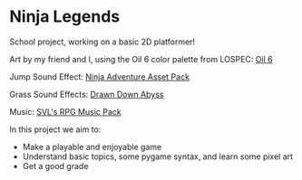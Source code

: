 # Ninja Legends
School project, working on a basic 2D platformer!

Art by my friend and I, using the Oil 6 color palette from LOSPEC: [Oil 6](https://lospec.com/palette-list/oil-6)

Jump Sound Effect: [Ninja Adventure Asset Pack](https://pixel-boy.itch.io/ninja-adventure-asset-pack)

Grass Sound Effects: [Drawn Down Abyss](https://dafluffypotato.itch.io/drawn-down-abyss)

Music: [SVL's RPG Music Pack](https://svl.itch.io/rpg-music-pack-svl)

In this project we aim to:
- Make a playable and enjoyable game
- Understand basic topics, some pygame syntax, and learn some pixel art
- Get a good grade
